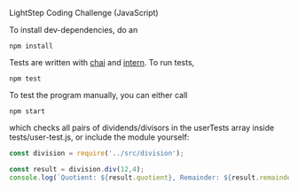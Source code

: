 LightStep Coding Challenge (JavaScript)

To install dev-dependencies, do an
```
npm install
```
Tests are written with [chai](http://chaijs.com/api/assert/) and [intern](https://theintern.github.io/). To run tests,
```
npm test
```

To test the program manually, you can either call
```
npm start
```

which checks all pairs of dividends/divisors in the userTests array inside tests/user-test.js, or include the module yourself:

```javascript
const division = require('../src/division');

const result = division.div(12,4);
console.log(`Quotient: ${result.quotient}, Remainder: ${result.remainder}`); \\ Quotient: 3, Remainder: 0
```
